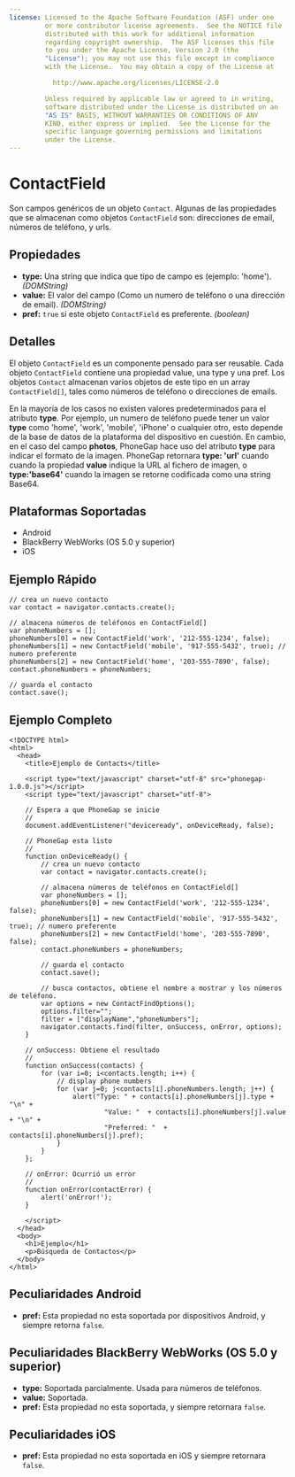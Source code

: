```yaml
---
license: Licensed to the Apache Software Foundation (ASF) under one
         or more contributor license agreements.  See the NOTICE file
         distributed with this work for additional information
         regarding copyright ownership.  The ASF licenses this file
         to you under the Apache License, Version 2.0 (the
         "License"); you may not use this file except in compliance
         with the License.  You may obtain a copy of the License at

           http://www.apache.org/licenses/LICENSE-2.0

         Unless required by applicable law or agreed to in writing,
         software distributed under the License is distributed on an
         "AS IS" BASIS, WITHOUT WARRANTIES OR CONDITIONS OF ANY
         KIND, either express or implied.  See the License for the
         specific language governing permissions and limitations
         under the License.
---
```


ContactField
============

Son campos genéricos de un objeto `Contact`. Algunas de las propiedades que se almacenan como objetos `ContactField` son: direcciones de email, números de teléfono, y urls.

Propiedades
----------

- __type:__ Una string que indica que tipo de campo es (ejemplo: 'home'). _(DOMString)_
- __value:__ El valor del campo (Como un numero de teléfono o una dirección de email). _(DOMString)_
- __pref:__  `true` si este objeto `ContactField` es preferente. _(boolean)_

Detalles
--------

El objeto `ContactField` es un componente pensado para ser reusable. Cada objeto `ContactField` contiene una propiedad value, una type y una pref. Los objetos `Contact` almacenan varios objetos de este tipo en un array `ContactField[]`, tales como números de teléfono o direcciones de emails.

En la mayoría de los casos no existen valores predeterminados para el atributo __type__. Por ejemplo, un numero de teléfono puede tener un valor __type__ como 'home', 'work', 'mobile', 'iPhone' o cualquier otro, esto depende de la base de datos de la plataforma del dispositivo en cuestión. En cambio, en el caso del campo __photos__, PhoneGap hace uso del atributo __type__ para indicar el formato de la imagen. PhoneGap retornara __type: 'url'__ cuando cuando la propiedad __value__ indique la URL al fichero de imagen, o __type:'base64'__ cuando la imagen se retorne codificada como una string Base64.

Plataformas Soportadas
----------------------

- Android
- BlackBerry WebWorks (OS 5.0 y superior)
- iOS

Ejemplo Rápido
--------------

	// crea un nuevo contacto
	var contact = navigator.contacts.create();
	
	// almacena números de teléfonos en ContactField[]
	var phoneNumbers = [];
	phoneNumbers[0] = new ContactField('work', '212-555-1234', false);
	phoneNumbers[1] = new ContactField('mobile', '917-555-5432', true); // numero preferente
	phoneNumbers[2] = new ContactField('home', '203-555-7890', false);
	contact.phoneNumbers = phoneNumbers;
	
	// guarda el contacto
	contact.save();

Ejemplo Completo
----------------

    <!DOCTYPE html>
    <html>
      <head>
        <title>Ejemplo de Contacts</title>

        <script type="text/javascript" charset="utf-8" src="phonegap-1.0.0.js"></script>
        <script type="text/javascript" charset="utf-8">

        // Espera a que PhoneGap se inicie
        //
        document.addEventListener("deviceready", onDeviceReady, false);

        // PhoneGap esta listo
        //
        function onDeviceReady() {
			// crea un nuevo contacto
			var contact = navigator.contacts.create();

			// almacena números de teléfonos en ContactField[]
			var phoneNumbers = [];
			phoneNumbers[0] = new ContactField('work', '212-555-1234', false);
			phoneNumbers[1] = new ContactField('mobile', '917-555-5432', true); // numero preferente
			phoneNumbers[2] = new ContactField('home', '203-555-7890', false);
			contact.phoneNumbers = phoneNumbers;

			// guarda el contacto
			contact.save();

			// busca contactos, obtiene el nombre a mostrar y los números de teléfono.
			var options = new ContactFindOptions();
			options.filter="";
			filter = ["displayName","phoneNumbers"];
			navigator.contacts.find(filter, onSuccess, onError, options);
        }
    
        // onSuccess: Obtiene el resultado
        //
		function onSuccess(contacts) {
			for (var i=0; i<contacts.length; i++) {
				// display phone numbers
				for (var j=0; j<contacts[i].phoneNumbers.length; j++) {
					alert("Type: " + contacts[i].phoneNumbers[j].type + "\n" + 
							"Value: "  + contacts[i].phoneNumbers[j].value + "\n" + 
							"Preferred: "  + contacts[i].phoneNumbers[j].pref);
				}
			}
		};
    
        // onError: Ocurrió un error
        //
        function onError(contactError) {
            alert('onError!');
        }

        </script>
      </head>
      <body>
        <h1>Ejemplo</h1>
        <p>Búsqueda de Contactos</p>
      </body>
    </html>

Peculiaridades Android
----------------------

- __pref:__ Esta propiedad no esta soportada por dispositivos Android, y siempre retorna `false`.

Peculiaridades BlackBerry WebWorks (OS 5.0 y superior)
------------------------------------------------------

- __type:__ Soportada parcialmente. Usada para números de teléfonos.
- __value:__ Soportada.
- __pref:__ Esta propiedad no esta soportada, y siempre retornara `false`.

Peculiaridades iOS
------------------
- __pref:__ Esta propiedad no esta soportada en iOS y siempre retornara `false`.
